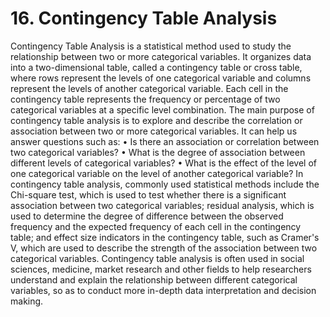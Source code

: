 # 16. Contingency Table Analysis

Contingency Table Analysis is a statistical method used to study the relationship between two or more categorical variables. It organizes data into a two-dimensional table, called a contingency table or cross table, where rows represent the levels of one categorical variable and columns represent the levels of another categorical variable. Each cell in the contingency table represents the frequency or percentage of two categorical variables at a specific level combination.
The main purpose of contingency table analysis is to explore and describe the correlation or association between two or more categorical variables. It can help us answer questions such as:
• Is there an association or correlation between two categorical variables?
• What is the degree of association between different levels of categorical variables?
• What is the effect of the level of one categorical variable on the level of another categorical variable?
In contingency table analysis, commonly used statistical methods include the Chi-square test, which is used to test whether there is a significant association between two categorical variables; residual analysis, which is used to determine the degree of difference between the observed frequency and the expected frequency of each cell in the contingency table; and effect size indicators in the contingency table, such as Cramer's V, which are used to describe the strength of the association between two categorical variables.
Contingency table analysis is often used in social sciences, medicine, market research and other fields to help researchers understand and explain the relationship between different categorical variables, so as to conduct more in-depth data interpretation and decision making.